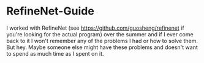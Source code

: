 # RefineNet-Guide
I worked with RefineNet (see https://github.com/guosheng/refinenet if you're looking for the actual program) over the summer and if I ever come back to it I won't remember any of the problems I had or how to solve them. But hey. Maybe someone else might have these problems and doesn't want to spend as much time as I spent on it.
